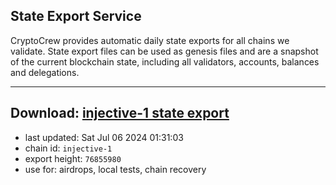 ## State Export Service
CryptoCrew provides automatic daily state exports for all chains we validate. State export files can be used as genesis files and are a snapshot of the current blockchain state, including all validators, accounts, balances and delegations.

---
**Download: [injective-1 state export](https://dl-eu2.ccvalidators.com/SERVICE/injective/injective-1_export_76855980.json)**
---

- last updated: Sat Jul 06 2024 01:31:03
- chain id: `injective-1`
- export height: `76855980`
- use for: airdrops, local tests, chain recovery
